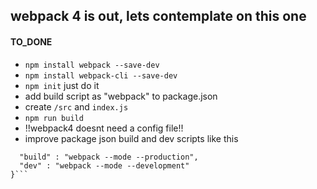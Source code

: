 ## webpack 4 is out, lets contemplate on this one

#### TO_DONE
- ```npm install webpack --save-dev```
- ```npm install webpack-cli --save-dev```
- ```npm init``` just do it
- add build script as "webpack" to package.json
- create `/src` and `index.js`
- ```npm run build```
- !!webpack4 doesnt need a config file!!
- improve package json build and dev scripts like this

```"scripts" : {
  "build" : "webpack --mode --production",
  "dev" : "webpack --mode --development" 
}```

